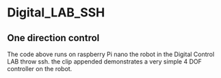 # Digital_LAB_SSH


## One direction control
The code above runs on raspberry Pi nano the robot in the Digital Control LAB throw ssh. the clip appended demonstrates a very simple 4 DOF controller on the robot.
